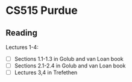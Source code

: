 # CS515 Purdue

## Reading
Lectures 1-4:
- [ ] Sections 1.1-1.3 in Golub and van Loan book
- [ ] Sections 2.1-2.4 in Golub and van Loan book
- [ ] Lectures 3,4 in Trefethen
